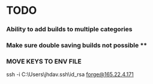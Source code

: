 # TODO

### Ability to add builds to multiple categories

### Make sure double saving builds not possible **

### MOVE KEYS TO ENV FILE

ssh -i C:\Users\jhdav\.ssh\id_rsa forge@165.22.4.171